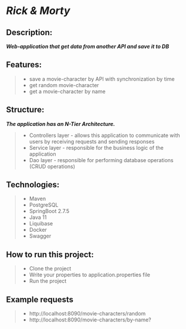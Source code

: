 # *Rick & Morty*
## Description:
***Web-application that get data from another API and save it to DB***

## Features:
> - save a movie-character by API with synchronization by time
> - get random movie-character
> - get a movie-character by name

## Structure:
***The application has an N-Tier Architecture.***

> - Controllers layer - allows this application to communicate with users by receiving requests and
    sending responses
> - Service layer - responsible for the business logic of the application
> - Dao layer - responsible for performing database operations (CRUD operations)

## Technologies:
> - Maven
> - PostgreSQL
> - SpringBoot 2.7.5
> - Java 11
> - Liquibase
> - Docker
> - Swagger


## How to run this project:
> - Clone the project
> - Write your properties to application.properties file
> - Run the project

## Example requests
> - http://localhost:8090/movie-characters/random
> - http://localhost:8090/movie-characters/by-name?
